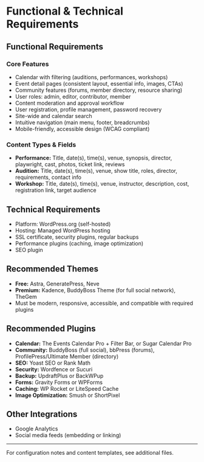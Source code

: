 # Functional & Technical Requirements

## Functional Requirements
### Core Features
- Calendar with filtering (auditions, performances, workshops)
- Event detail pages (consistent layout, essential info, images, CTAs)
- Community features (forums, member directory, resource sharing)
- User roles: admin, editor, contributor, member
- Content moderation and approval workflow
- User registration, profile management, password recovery
- Site-wide and calendar search
- Intuitive navigation (main menu, footer, breadcrumbs)
- Mobile-friendly, accessible design (WCAG compliant)

### Content Types & Fields
- **Performance:** Title, date(s), time(s), venue, synopsis, director, playwright, cast, photos, ticket link, reviews
- **Audition:** Title, date(s), time(s), venue, show title, roles, director, requirements, contact info
- **Workshop:** Title, date(s), time(s), venue, instructor, description, cost, registration link, target audience

## Technical Requirements
- Platform: WordPress.org (self-hosted)
- Hosting: Managed WordPress hosting
- SSL certificate, security plugins, regular backups
- Performance plugins (caching, image optimization)
- SEO plugin

## Recommended Themes
- **Free:** Astra, GeneratePress, Neve
- **Premium:** Kadence, BuddyBoss Theme (for full social network), TheGem
- Must be modern, responsive, accessible, and compatible with required plugins

## Recommended Plugins
- **Calendar:** The Events Calendar Pro + Filter Bar, or Sugar Calendar Pro
- **Community:** BuddyBoss (full social), bbPress (forums), ProfilePress/Ultimate Member (directory)
- **SEO:** Yoast SEO or Rank Math
- **Security:** Wordfence or Sucuri
- **Backup:** UpdraftPlus or BackWPup
- **Forms:** Gravity Forms or WPForms
- **Caching:** WP Rocket or LiteSpeed Cache
- **Image Optimization:** Smush or ShortPixel

## Other Integrations
- Google Analytics
- Social media feeds (embedding or linking)

---

For configuration notes and content templates, see additional files.
